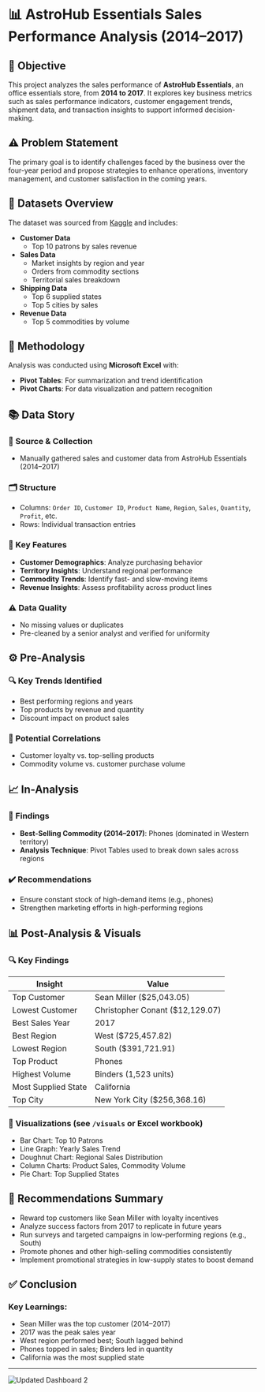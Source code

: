 # 📊 AstroHub Essentials Sales Performance Analysis (2014–2017)

## 🧭 Objective
This project analyzes the sales performance of **AstroHub Essentials**, an office essentials store, from **2014 to 2017**. It explores key business metrics such as sales performance indicators, customer engagement trends, shipment data, and transaction insights to support informed decision-making.

## ⚠️ Problem Statement
The primary goal is to identify challenges faced by the business over the four-year period and propose strategies to enhance operations, inventory management, and customer satisfaction in the coming years.

## 📁 Datasets Overview
The dataset was sourced from [Kaggle](https://www.kaggle.com/) and includes:

- **Customer Data**
  - Top 10 patrons by sales revenue
- **Sales Data**
  - Market insights by region and year
  - Orders from commodity sections
  - Territorial sales breakdown
- **Shipping Data**
  - Top 6 supplied states
  - Top 5 cities by sales
- **Revenue Data**
  - Top 5 commodities by volume

## 🔧 Methodology
Analysis was conducted using **Microsoft Excel** with:
- **Pivot Tables**: For summarization and trend identification
- **Pivot Charts**: For data visualization and pattern recognition

## 📚 Data Story

### 📌 Source & Collection
- Manually gathered sales and customer data from AstroHub Essentials (2014–2017)

### 🗂 Structure
- Columns: `Order ID`, `Customer ID`, `Product Name`, `Region`, `Sales`, `Quantity`, `Profit`, etc.
- Rows: Individual transaction entries

### 🧠 Key Features
- **Customer Demographics**: Analyze purchasing behavior
- **Territory Insights**: Understand regional performance
- **Commodity Trends**: Identify fast- and slow-moving items
- **Revenue Insights**: Assess profitability across product lines

### ⚠️ Data Quality
- No missing values or duplicates
- Pre-cleaned by a senior analyst and verified for uniformity

## ⚙️ Pre-Analysis

### 🔍 Key Trends Identified
- Best performing regions and years
- Top products by revenue and quantity
- Discount impact on product sales

### 🔗 Potential Correlations
- Customer loyalty vs. top-selling products
- Commodity volume vs. customer purchase volume

## 📈 In-Analysis

### 🧪 Findings
- **Best-Selling Commodity (2014–2017)**: Phones (dominated in Western territory)
- **Analysis Technique**: Pivot Tables used to break down sales across regions

### ✔️ Recommendations
- Ensure constant stock of high-demand items (e.g., phones)
- Strengthen marketing efforts in high-performing regions

## 📊 Post-Analysis & Visuals

### 🔍 Key Findings
| Insight | Value |
|--------|-------|
| Top Customer | Sean Miller ($25,043.05) |
| Lowest Customer | Christopher Conant ($12,129.07) |
| Best Sales Year | 2017 |
| Best Region | West ($725,457.82) |
| Lowest Region | South ($391,721.91) |
| Top Product | Phones |
| Highest Volume | Binders (1,523 units) |
| Most Supplied State | California |
| Top City | New York City ($256,368.16) |

### 📌 Visualizations (see `/visuals` or Excel workbook)
- Bar Chart: Top 10 Patrons
- Line Graph: Yearly Sales Trend
- Doughnut Chart: Regional Sales Distribution
- Column Charts: Product Sales, Commodity Volume
- Pie Chart: Top Supplied States

## 📌 Recommendations Summary
- Reward top customers like Sean Miller with loyalty incentives
- Analyze success factors from 2017 to replicate in future years
- Run surveys and targeted campaigns in low-performing regions (e.g., South)
- Promote phones and other high-selling commodities consistently
- Implement promotional strategies in low-supply states to boost demand

## ✅ Conclusion

### Key Learnings:
- Sean Miller was the top customer (2014–2017)
- 2017 was the peak sales year
- West region performed best; South lagged behind
- Phones topped in sales; Binders led in quantity
- California was the most supplied state

---
![Updated Dashboard 2](https://github.com/user-attachments/assets/07b33faf-298f-47b9-bb71-a05d504727b2)


